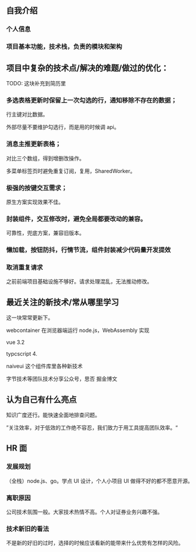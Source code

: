 ## 自我介绍

### 个人信息

### 项目基本功能，技术栈，负责的模块和架构

## 项目中复杂的技术点/解决的难题/做过的优化：

TODO: 这块补充到简历里

### 多选表格更新时保留上一次勾选的行，通知移除不存在的数据；

行主键对比数据。

外部尽量不要维护勾选行，而是用的时候调 api。

### 消息主推更新表格；

对比三个数组，得到增删改操作。

多菜单标签页时避免重复订阅，复用，SharedWorker。

### 极强的按键交互需求；

原生方案实现效果不佳。

### 封装组件，交互修改时，避免全局都要改动的兼容。

可靠性，兜底方案，兼容旧版本。

### 懒加载，按钮防抖，行情节流，组件封装减少代码量开发提效

### 取消重复请求

之前前端项目基础设施不够好。请求处理混乱，无法推动修改。

## 最近关注的新技术/常从哪里学习

这一块常常更新下。

webcontainer 在浏览器端运行 node.js，WebAssembly 实现

vue 3.2

typcscript 4.

naiveui 这个组件库里各种新技术

字节技术等团队技术分享公众号，思否 掘金博文

## 认为自己有什么亮点

知识广度还行。能快速全面地排查问题。

”关注效率，对于低效的工作绝不容忍，我们致力于用工具提高团队效率。“

## HR 面

### 发展规划

（全栈）node.js、go。学点 UI 设计，个人小项目 UI 做得不好的都不愿意开源。

### 离职原因

公司技术氛围一般。大家技术热情不高。个人对证券业务兴趣不强。

### 技术新旧的看法

不是新的好旧的过时，选择的时候应该看新的能带来什么优势有怎样的风险。
